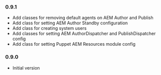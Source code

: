 ### 0.9.1
* Add classes for removing default agents on AEM Author and Publish
* Add class for setting AEM Author Standby configuration
* Add class for creating system users
* Add classes for setting AEM AuthorDispatcher and PublishDispatcher config
* Add class for setting Puppet AEM Resources module config

### 0.9.0
* Initial version

